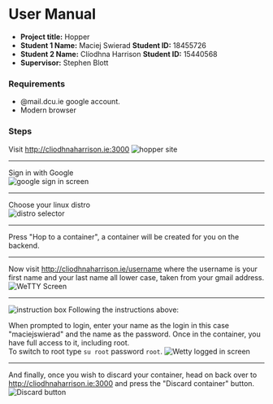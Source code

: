 # User Manual  
- **Project title:** Hopper  
- **Student 1 Name:** Maciej Swierad **Student ID:** 18455726  
- **Student 2 Name:** Clíodhna Harrison **Student ID:** 15440568  
- **Supervisor:** Stephen Blott  

### Requirements  
- @mail.dcu.ie google account.
- Modern browser

### Steps  
Visit http://cliodhnaharrison.ie:3000
![hopper site](https://i.imgur.com/rIj8sWc.png)

---------
Sign in with Google  
![google sign in screen](https://i.imgur.com/Xtmcca1.png)

---------
Choose your linux distro  
![distro selector](https://i.imgur.com/BDKSuXV.png)

---------
Press "Hop to a container", a container will be created for you on the backend.

---------

Now visit http://cliodhnaharrison.ie/username where the username is your first name  and your last name all lower case, taken from your gmail address.  
![WeTTY Screen](https://i.imgur.com/J3hcN50.png)

---------
![instruction box](https://i.imgur.com/cFThX7A.png)
Following the instructions above:  

When prompted to login, enter your name as the login in this case "maciejswierad" and the name as the password. Once in the container, you have full access to it, including root.  
To switch to root type ```su root``` password ```root```.
![Wetty logged in screen](https://i.imgur.com/lIm7sF2.png)  

---------
And finally, once you wish to discard your container, head on back over to http://cliodhnaharrison.ie:3000 and press the "Discard container" button.
![Discard button](https://i.imgur.com/FwkmTyX.png)